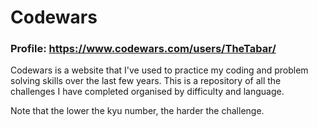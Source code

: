 # Codewars
### Profile: https://www.codewars.com/users/TheTabar/

Codewars is a website that I've used to practice my coding and problem solving skills over the last few years. 
This is a repository of all the challenges I have completed organised by difficulty and language.

Note that the lower the kyu number, the harder the challenge.